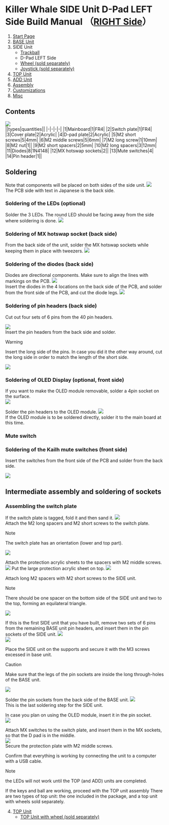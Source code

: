 
# Killer Whale SIDE Unit D-Pad LEFT Side Build Manual （[RIGHT Side](../rightside/3_SIDE_DPAD.md)）

1. [Start Page](../README_EN.md)
2. [BASE Unit](../leftside/2_BASE.md)
3. SIDE Unit
   - [Trackball](../leftside/3_SIDE_TRACKBALL.md)
   - D-Pad LEFT Side
   - [Wheel (sold separately)](../leftside/3_SIDE_WHEEL.md)
   - [Joystick (sold separately)](../leftside/3_SIDE_JOYSTICK.md)
4. [TOP Unit](../leftside/4_TOP.md)
5. [ADD Unit](../leftside/5_ADD.md)
6. [Assembly](../leftside/6_ASSEMBLE.md)
7. [Customizations](../leftside/7_CUSTOM.md)
8. [Misc](../leftside/8_MISC.md)

## Contents
![](../img/3_2_dpad_l/3_1_1_contents.jpg)      
||types|quantities||
|-|-|-|-|
|1|Mainboard|1|FR4|
|2|Switch plate|1|FR4|
|3|Cover plate|2|Acrylic|
|4|D-pad plate|2|Acrylic|
|5|M2 short screws|5|4mm|
|6|M2 middle screws|5|6mm|
|7|M2 long screw|1|10mm|
|8|M2 nut|1||
|9|M2 short spacers|2|5mm|
|10|M2 long spacers|3|12mm|
|11|Diodes|8|1N4148|
|12|MX hotswap sockets|2||
|13|Mute switches|4|
|14|Pin header|1||

## Soldering
Note that components will be placed on both sides of the side unit.
![](../img/3_2_dpad_l/3_1_2_overall.jpg)  
The PCB side with text in Japanese is the back side.

### Soldering of the LEDs (optional)  
Solder the 3 LEDs. The round LED should be facing away from the side where soldering is done.
![](../img/3_2_dpad_l/3_1_3_led.jpg)  

### Soldering of MX hotswap socket (back side)
From the back side of the unit, solder the MX hotswap sockets while keeping them in place with tweezers.
![](../img/3_2_dpad_l/3_1_4_mxsocket.jpg)  


### Soldering of the diodes (back side)
Diodes are directional components. Make sure to align the lines with markings on the PCB.
![](../img/c_diode.jpg)  
Insert the diodes in the 4 locations on the back side of the PCB, and solder from the front side of the PCB, and cut the diode legs.
![](../img/3_2_dpad_l/3_1_5_diodes.jpg)   


### Soldering of pin headers (back side)
Cut out four sets of 6 pins from the 40 pin headers. 

![](../img/c_side_pinheader.jpg)   
Insert the pin headers from the back side and solder.
> [!WARNING]
> Insert the long side of the pins. In case you did it the other way around, cut the long side in order to match the length of the short side.

![](../img/3_2_dpad_l/3_1_10_pin_header.jpg) 

### Soldering of OLED Display (optional, front side)
If you want to make the OLED module removable, solder a 4pin socket on the surface.  
![](../img/3_2_dpad_l/3_1_11_oled_socket.jpg)   

Solder the pin headers to the OLED module.
![](../img/c_oled_header.jpg)  
If the OLED module is to be soldered directly, solder it to the main board at this time.

### Mute switch
### Soldering of the Kailh mute switches (front side)
Insert the switches from the front side of the PCB and solder from the back side.

![](../img/3_2_dpad_l/3_1_12_mute_switch.jpg)  


## Intermediate assembly and soldering of sockets

### Assembling the switch plate

If the switch plate is tagged, fold it and then sand it.
![](../img/c_switch_l.jpg)   
Attach the M2 long spacers and M2 short screws to the switch plate.
> [!NOTE]
> The switch plate has an orientation (lower and top part).

![](../img/3_2_dpad_l/3_1_15_switch_1.jpg)  
  
Attach the protection acrylic sheets to the spacers with M2 middle screws.  
![](../img/3_2_dpad_l/3_1_16_switch_2.jpg) 
Put the large protection acrylic sheet on top.
![](../img/3_2_dpad_l/3_1_17_switch_3.jpg)  

Attach long M2 spacers with M2 short screws to the SIDE unit.

> [!NOTE]
> There should be one spacer on the bottom side of the SIDE unit and two to the top, forming an equilateral triangle.

![](../img/3_2_dpad_l/3_1_18_spacers.jpg)  


If this is the first SIDE unit that you have built, remove two sets of 6 pins from the remaining BASE unit pin headers, and insert them in the pin sockets of the SIDE unit.
![](../img/c_pin_socket.jpg)   
![](../img/3_2_dpad_l/3_1_19_pinsocket.jpg)  

Place the SIDE unit on the supports and secure it with the M3 screws excessed in base unit. 
> [!CAUTION]
> Make sure that the legs of the pin sockets are inside the long through-holes of the BASE unit.

![](../img/3_2_dpad_l/3_1_27_base_1.jpg)   

Solder the pin sockets from the back side of the BASE unit.
![](../img/3_2_dpad_l/3_1_28_base_2.jpg)  
This is the last soldering step for the SIDE unit.

In case you plan on using the OLED module, insert it in the pin socket.  
![](../img/3_2_dpad_l/3_1_29_base_3.jpg)   

Attach MX switches to the switch plate, and insert them in the MX sockets, so that the D pad is in the middle.   
![](../img/3_2_dpad_l/3_1_30_complete.jpg)   
Secure the protection plate with M2 middle screws.
 

Confirm that everything is working by connecting the unit to a computer with a USB cable.  
> [!NOTE]
> the LEDs will not work until the TOP (and ADD) units are completed.  

If the keys and ball are working, proceed with the TOP unit assembly
There are two types of top unit: the one included in the package, and a top unit with wheels sold separately.
 
4. [TOP Unit](../leftside/4_TOP.md)
   - [TOP Unit with wheel (sold separately)](../leftside/4_TOP_WHEEL.md)

